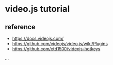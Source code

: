 # video.js tutorial

## reference

* https://docs.videojs.com/
* https://github.com/videojs/video.js/wiki/Plugins
* https://github.com/ctd1500/videojs-hotkeys

...